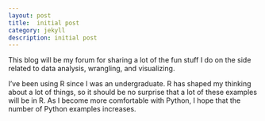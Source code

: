 ```yaml
---
layout: post
title:  initial post
category: jekyll
description: initial post
---
```



This blog will be my forum for sharing a lot of the fun stuff I do on the side related to data analysis, wrangling, and visualizing.

I’ve been using R since I was an undergraduate. R has shaped my thinking about a lot of things, so it should be no surprise that a lot of these examples will be in R. As I become more comfortable with Python, I hope that the number of Python examples increases.
